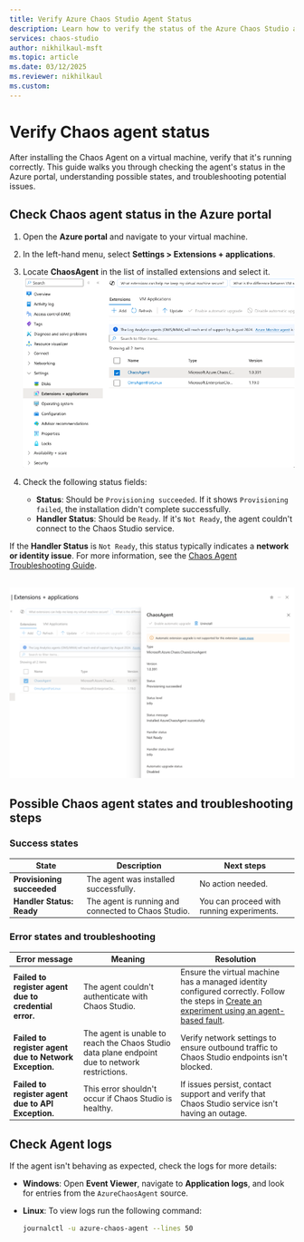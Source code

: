 ```yaml
---
title: Verify Azure Chaos Studio Agent Status
description: Learn how to verify the status of the Azure Chaos Studio agent on a virtual machine after installation.
services: chaos-studio
author: nikhilkaul-msft
ms.topic: article
ms.date: 03/12/2025
ms.reviewer: nikhilkaul
ms.custom: 
---
```


# Verify Chaos agent status

After installing the Chaos Agent on a virtual machine, verify that it's running correctly. This guide walks you through checking the agent's status in the Azure portal, understanding possible states, and troubleshooting potential issues.

## Check Chaos agent status in the Azure portal

1. Open the **Azure portal** and navigate to your virtual machine.
2. In the left-hand menu, select **Settings > Extensions + applications**.
3. Locate **ChaosAgent** in the list of installed extensions and select it.
<br>[![Screenshot of the Azure portal's Extensions + Applications page for a virtual machine. The page displays a list of installed extensions, including ChaosAgent and OmsAgentForLinux.](images/chaos-agent-status-1.png)](images/chaos-agent-status-1.png#lightbox)<br>

4. Check the following status fields:
   - **Status**: Should be `Provisioning succeeded`. If it shows `Provisioning failed`, the installation didn't complete successfully.
   - **Handler Status**: Should be `Ready`. If it's `Not Ready`, the agent couldn't connect to the Chaos Studio service.

If the **Handler Status** is `Not Ready`, this status typically indicates a **network or identity issue**. For more information, see the [Chaos Agent Troubleshooting Guide](troubleshooting.md).

<br>[![Screenshot of the Azure portal displaying details of the ChaosAgent extension. The panel shows that the extension is of type Microsoft.Azure.Chaos.ChaosLinuxAgent, version 1.0.391, with a status of 'Provisioning succeeded' and a message indicating successful installation. The handler status is 'Not Ready,' and automatic upgrade status is 'Disabled.'](images/chaos-agent-status-2.png)](images/chaos-agent-status-2.png#lightbox)<br>

## Possible Chaos agent states and troubleshooting steps

### Success states
| State                    | Description                                    | Next steps |
|--------------------------|------------------------------------------------|------------|
| **Provisioning succeeded** | The agent was installed successfully. | No action needed. |
| **Handler Status: Ready** | The agent is running and connected to Chaos Studio. | You can proceed with running experiments. |

### Error states and troubleshooting
| Error message | Meaning | Resolution |
|--------------|---------|------------|
| **Failed to register agent due to credential error.** | The agent couldn't authenticate with Chaos Studio. | Ensure the virtual machine has a managed identity configured correctly. Follow the steps in [Create an experiment using an agent-based fault](chaos-studio-tutorial-agent-based-portal.md). |
| **Failed to register agent due to Network Exception.** | The agent is unable to reach the Chaos Studio data plane endpoint due to network restrictions. | Verify network settings to ensure outbound traffic to Chaos Studio endpoints isn't blocked. |
| **Failed to register agent due to API Exception.** | This error shouldn't occur if Chaos Studio is healthy. | If issues persist, contact support and verify that Chaos Studio service isn't having an outage. |

## Check Agent logs

If the agent isn't behaving as expected, check the logs for more details:

- **Windows**: Open **Event Viewer**, navigate to **Application logs**, and look for entries from the `AzureChaosAgent` source.
- **Linux**: To view logs run the following command:

  ```sh
  journalctl -u azure-chaos-agent --lines 50
  ```
